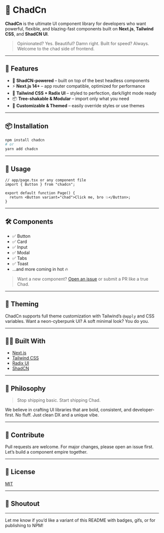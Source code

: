 
# 💪 ChadCn

**ChadCn** is the ultimate UI component library for developers who want powerful, flexible, and blazing-fast components built on **Next.js**, **Tailwind CSS**, and **ShadCN UI**.

> Opinionated? Yes.
> Beautiful? Damn right.
> Built for speed? Always.
> Welcome to the chad side of frontend.

---

## 🚀 Features

* 🧠 **ShadCN-powered** – built on top of the best headless components
* ⚡ **Next.js 14+** – app router compatible, optimized for performance
* 🎨 **Tailwind CSS + Radix UI** – styled to perfection, dark/light mode ready
* 📦 **Tree-shakable & Modular** – import only what you need
* 🧩 **Customizable & Themed** – easily override styles or use themes

---

## 📦 Installation

```bash
npm install chadcn
# or
yarn add chadcn
```

---

## 🔌 Usage

```tsx
// app/page.tsx or any component file
import { Button } from "chadcn";

export default function Page() {
  return <Button variant="chad">Click me, bro 💥</Button>;
}
```

---

## 🛠️ Components

* ✅ Button
* ✅ Card
* ✅ Input
* ✅ Modal
* ✅ Tabs
* ✅ Toast
* ...and more coming in hot 🔥

> Want a new component? [Open an issue](https://github.com/your-org/chadcn/issues) or submit a PR like a true Chad.

---

## 🎨 Theming

ChadCn supports full theme customization with Tailwind’s `@apply` and CSS variables. Want a neon-cyberpunk UI? A soft minimal look? You do you.

---

## 🧑‍💻 Built With

* [Next.js](https://nextjs.org/)
* [Tailwind CSS](https://tailwindcss.com/)
* [Radix UI](https://www.radix-ui.com/)
* [ShadCN](https://ui.shadcn.dev/)

---

## 🧠 Philosophy

> Stop shipping basic. Start shipping Chad.

We believe in crafting UI libraries that are bold, consistent, and developer-first. No fluff. Just clean DX and a unique vibe.

---

## 🌟 Contribute

Pull requests are welcome. For major changes, please open an issue first.
Let’s build a component empire together.

---

## 📄 License

[MIT](./LICENSE)

---

## 💜 Shoutout



---

Let me know if you’d like a variant of this README with badges, gifs, or for publishing to NPM!
